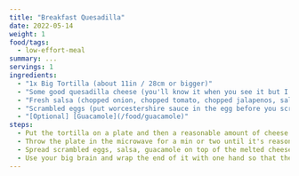 ```yaml
---
title: "Breakfast Quesadilla"
date: 2022-05-14
weight: 1
food/tags:
  - low-effort-meal
summary: ...
servings: 1
ingredients:
  - "1x Big Tortilla (about 11in / 28cm or bigger)"
  - "Some good quesadilla cheese (you'll know it when you see it but I recommend marble cheddar)"
  - "Fresh salsa (chopped onion, chopped tomato, chopped jalapenos, salt, mix it all up then add some olive oil then mix it all up again)"
  - "Scrambled eggs (put worcestershire sauce in the egg before you scramble them)"
  - "[Optional] [Guacamole](/food/guacamole)"
steps:
  - Put the tortilla on a plate and then a reasonable amount of cheese in the middle of it.
  - Throw the plate in the microwave for a min or two until it's reasonably melted.
  - Spread scrambled eggs, salsa, guacamole on top of the melted cheese.
  - Use your big brain and wrap the end of it with one hand so that the insides don't fall out of the tortilla while you eat it from the other side.
---
```


